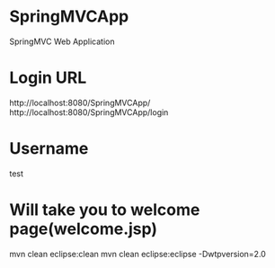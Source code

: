 # SpringMVCApp
SpringMVC Web Application

# Login URL
http://localhost:8080/SpringMVCApp/
http://localhost:8080/SpringMVCApp/login

# Username
test

# Will take you to welcome page(welcome.jsp)

mvn clean eclipse:clean
mvn clean eclipse:eclipse -Dwtpversion=2.0

